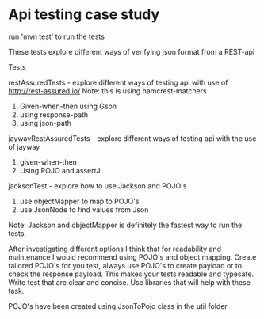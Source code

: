 # Api testing case study

run 'mvn test' to run the tests


These tests explore different ways of verifying json format from a REST-api

Tests

restAssuredTests - explore different ways of testing api with use of http://rest-assured.io/
Note: this is using hamcrest-matchers
1. Given-when-then using Gson
2. using response-path
3. using json-path

jaywayRestAssuredTests - explore different ways of testing api with the use of jayway
1. given-when-then
2. Using POJO and assertJ


jacksonTest - explore how to use Jackson and POJO's
1. use objectMapper to map to POJO's 
2. use JsonNode to find values from Json

Note: Jackson and objectMapper is definitely the fastest way to run the tests.


After investigating different options I think that for readability and maintenance I would recommend using POJO's 
and object mapping. Create tailored POJO's for you test, always use POJO's to create payload or to check the response 
payload. This makes your tests readable and typesafe. Write test that are clear and concise.
Use libraries that will help with these task.

POJO's have been created using JsonToPojo class in the util folder



